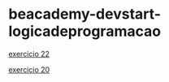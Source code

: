 # beacademy-devstart-logicadeprogramacao

[exercicio 22](beacademy-devstart-logicadeprogramacao\exercicio22\exercicio22.txt)

[exercicio 20](beacademy-devstart-logicadeprogramacao\exercicio20\exercicio20.txt)
